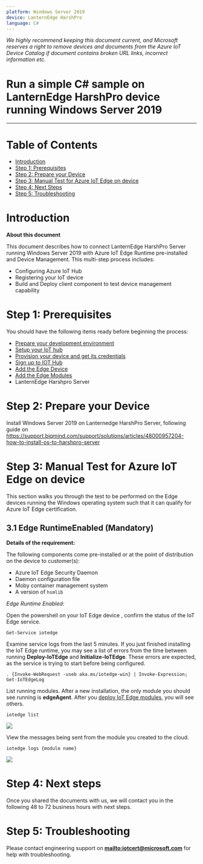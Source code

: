 ```yaml
---
platform: Windows Server 2019   
device: LanternEdge HarshPro
language: C#
---
```


*We highly recommend keeping this document current, and Microsoft reserves a right to remove devices and documents from the Azure IoT Device Catalog if document contains broken URL links, incorrect information etc.*

Run a simple C# sample on LanternEdge HarshPro device running Windows Server 2019
===
---

# Table of Contents

-   [Introduction](#Introduction)
-   [Step 1: Prerequisites](#Prerequisites)
-   [Step 2: Prepare your Device](#PrepareDevice)
-   [Step 3: Manual Test for Azure IoT Edge on device](#Manual)
-   [Step 4: Next Steps](#NextSteps)
-   [Step 5: Troubleshooting](#Step-5-Troubleshooting)

<a name="Introduction"></a>
# Introduction

**About this document**

This document describes how to connect LanternEdge HarshPro Server running Windows Server 2019 with Azure IoT Edge Runtime pre-installed and Device Management. This multi-step process includes:

-   Configuring Azure IoT Hub
-   Registering your IoT device
-   Build and Deploy client component to test device management capability 

<a name="Prerequisites"></a>
# Step 1: Prerequisites

You should have the following items ready before beginning the process:

-   [Prepare your development environment][setup-devbox-windows]
-   [Setup your IoT hub](https://account.windowsazure.com/signup?offer=ms-azr-0044p)
-   [Provision your device and get its credentials][lnk-manage-iot-hub]
-   [Sign up to IOT Hub](https://account.windowsazure.com/signup?offer=ms-azr-0044p)
-   [Add the Edge Device](https://docs.microsoft.com/en-us/azure/iot-edge/quickstart)
-   [Add the Edge Modules](https://docs.microsoft.com/en-us/azure/iot-edge/quickstart#deploy-a-module)
-   LanternEdge Harshpro Server

<a name="PrepareDevice"></a>
# Step 2: Prepare your Device

Install Windows Server 2019 on Lanternedge HarshPro Server, following guide on https://support.biqmind.com/support/solutions/articles/48000957204-how-to-install-os-to-harshpro-server

<a name="Manual"></a>
# Step 3: Manual Test for Azure IoT Edge on device

This section walks you through the test to be performed on the Edge devices running the Windows operating system such that it can qualify for Azure IoT Edge certification.

<a name="Step-3-1-IoTEdgeRunTime"></a>
## 3.1 Edge RuntimeEnabled (Mandatory)

**Details of the requirement:**

The following components come pre-installed or at the point of distribution on the device to customer(s):

-   Azure IoT Edge Security Daemon
-   Daemon configuration file
-   Moby container management system
-   A version of `hsmlib` 

*Edge Runtime Enabled:*

Open the powershell on your IoT Edge device , confirm the status of the IoT Edge service.

    Get-Service iotedge

Examine service logs from the last 5 minutes. If you just finished installing the IoT Edge runtime, you may see a list of errors from the time between running **Deploy-IoTEdge** and **Initialize-IoTEdge**. These errors are expected, as the service is trying to start before being configured. 

    . {Invoke-WebRequest -useb aka.ms/iotedge-win} | Invoke-Expression; Get-IoTEdgeLog

List running modules. After a new installation, the only module you should see running is **edgeAgent**. After you [deploy IoT Edge modules](how-to-deploy-modules-portal.md), you will see others. 

    iotedge list

![](images/edgemodule_status.PNG)

View the messages being sent from the module you created to the cloud.

    iotedge logs {module name}

![](images/edgemodule_logs.PNG)

<a name="NextSteps"></a>
# Step 4: Next steps

Once you shared the documents with us, we will contact you in the following 48 to 72 business hours with next steps.

<a name="Step-5-Troubleshooting"></a>
# Step 5: Troubleshooting

Please contact engineering support on **<mailto:iotcert@microsoft.com>** for help with troubleshooting.
  
[setup-devbox-windows]: https://github.com/Azure/azure-iot-sdk-c/blob/master/doc/devbox_setup.md
[lnk-setup-iot-hub]: ../setup_iothub.md
[lnk-manage-iot-hub]: ../manage_iot_hub.md
